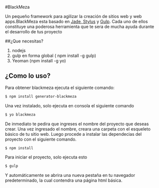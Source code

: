 #BlackMeza

Un pequeño framework para agilizar la creación de sitios web y web apps.BlackMeza esta basado en [ Jade](http://jade-lang.com/reference/),[ Stylus](https://learnboost.github.io/stylus/) y [ Gulp](http://gulpjs.com/). Cada uno de ellos constituye una poderosa herramienta que te sera de mucha ayuda durante el desarrollo de tus proyecto

##¿Que necesitas?

1. nodejs
2. gulp en forma global ( npm install -g gulp)
3. Yeoman (npm install -g yo)


## ¿Como lo uso?

Para obtener blackmeza ejecuta el siguiente comando:

```sh
$ npm install generator-blackmeza
```

Una vez instalado, solo ejecuta en consola el siguiente comando

```sh
$ yo blackmeza
```

De inmediato te pedira que ingreses el nombre del proyecto que deseas crear.
Una vez ingresado el nombre, creara una carpeta con el esqueleto básico de tu sitio web.
Luego procede a instalar las dependecias del proyecto con el siguiente comando.

```sh
$ npm install
```
Para iniciar el proyecto, solo ejecuta esto
```sh
$ gulp
```

Y automáticamente se abrira una nueva pestaña en tu navegador predeterminado, la cual contendra una página html básica.
